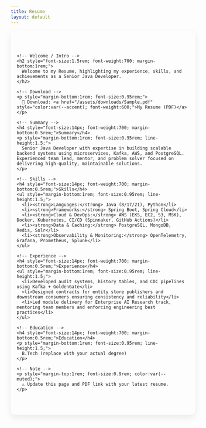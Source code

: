 ```yaml
---
title: Resume
layout: default
---
```


<section class="hero" style="display:flex; flex-wrap:wrap; align-items:flex-start; gap:2rem; padding:3rem 1rem; border-radius:12px; box-shadow: 0 8px 20px rgba(0,0,0,0.08);">

  <div style="flex:1; min-width:250px;">

    <!-- Welcome / Intro -->
    <h2 style="font-size:1.5rem; font-weight:700; margin-bottom:1rem;">
      Welcome to my Resume, highlighting my experience, skills, and achievements as a Senior Java Developer.
    </h2>

    <!-- Download -->
    <p style="margin-bottom:1rem; font-size:0.95rem;">
      📄 Download: <a href="/assets/downloads/Sample.pdf" style="color:var(--accent); font-weight:600;">My Resume (PDF)</a>
    </p>

    <!-- Summary -->
    <h4 style="font-size:14px; font-weight:700; margin-bottom:0.5rem;">Summary</h4>
    <p style="margin-bottom:1rem; font-size:0.95rem; line-height:1.5;">
      Senior Java Developer with expertise in building scalable backend systems using microservices, Kafka, AWS, and PostgreSQL. Experienced team lead, mentor, and problem solver focused on delivering high-quality, maintainable solutions.
    </p>

    <!-- Skills -->
    <h4 style="font-size:14px; font-weight:700; margin-bottom:0.5rem;">Skills</h4>
    <ul style="margin-bottom:1rem; font-size:0.95rem; line-height:1.5;">
      <li><strong>Languages:</strong> Java (8/17/21), Python</li>
      <li><strong>Frameworks:</strong> Spring Boot, Spring Cloud</li>
      <li><strong>Cloud & DevOps:</strong> AWS (EKS, EC2, S3, MSK), Docker, Kubernetes, CI/CD (Spinnaker, GitHub Actions)</li>
      <li><strong>Data & Caching:</strong> PostgreSQL, MongoDB, Redis, Solr</li>
      <li><strong>Observability & Monitoring:</strong> OpenTelemetry, Grafana, Prometheus, Splunk</li>
    </ul>

    <!-- Experience -->
    <h4 style="font-size:14px; font-weight:700; margin-bottom:0.5rem;">Experience</h4>
    <ul style="margin-bottom:1rem; font-size:0.95rem; line-height:1.5;">
      <li>Developed audit systems, history tables, and CDC pipelines using Kafka + GoldenGate</li>
      <li>Designed contracts for entity store publishers and downstream consumers ensuring consistency and reliability</li>
      <li>Led module delivery for Enterprise AI Research track, mentoring team members and enforcing engineering best practices</li>
    </ul>

    <!-- Education -->
    <h4 style="font-size:14px; font-weight:700; margin-bottom:0.5rem;">Education</h4>
    <p style="margin-bottom:1rem; font-size:0.95rem; line-height:1.5;">
      B.Tech (replace with your actual degree)
    </p>

    <!-- Note -->
    <p style="margin-top:1rem; font-size:0.9rem; color:var(--muted);">
      ⚠️ Update this page and PDF link with your latest resume.
    </p>

  </div>

</section>
